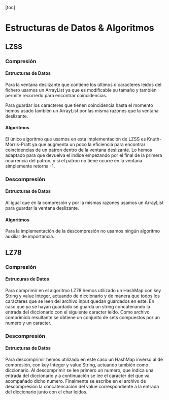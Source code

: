 [toc]

# Estructuras de Datos & Algoritmos

## LZSS

### Compresión

#### Estructuras de Datos

Para la ventana deslizante que contiene los últimos $n$ caracteres leidos del fichero usamos un ArrayList ya que es modificable su tamaño y también permite recorrerlo para encontrar coincidencias.

Para guardar los caracteres que tienen coincidencia hasta el momento hemos usado también un ArrayList  por las misma razones que la ventana deslizante.

#### Algoritmos

El único algoritmo que usamos en esta implementación de LZSS es Knuth-Morris-Pratt ya que augmenta un poco la eficiencia para encontrar coincidencias de un patron dentro de la ventana deslizante. Lo hemos adaptado para que devuelva el indice empezando por el final de la primera ocurrencia del patron, y si el patron no tiene ocurre en la ventana simplemente retorna -1.

### Descompresión

#### Estructuras de Datos

Al igual que en la compresión y por la mismas razones usamos un ArrayList para guardar la ventana deslizante.

#### Algoritmos

Para la implementación de la descompresión no usamos ningún algoritmo auxiliar de importancia.

## LZ78

### Compresión

#### Estrucuras de Datos

Para comprimir en el algoritmo LZ78 hemos utilizado un HashMap con key String y value Integer, actuando de diccionario y de manera que todos los caràcteres que se leen del archivo input quedan guardados en este. En caso que ya se hayan guardado se guarda un string concatenando la entrada del diccionario con el siguiente caracter leído.
Como archivo comprimido resultante se obtiene un conjunto de sets compuestos por un numero y un caracter.

### Descompresión

#### Estructuras de Datos

Para descomprimir hemos utilizado en este caso un HashMap inverso al de compresión, con key Integer y value String, actuando también como diccionario. Al descomprimir se lee primero un numero, que indica una entrada del diccionario y a continuación se lee el caracter del que va acompañado dicho numero. Finalmente se escribe en el archivo de descompresión la concatencación del value correspondiente a la entrada del diccionario junto con el char leídos.
